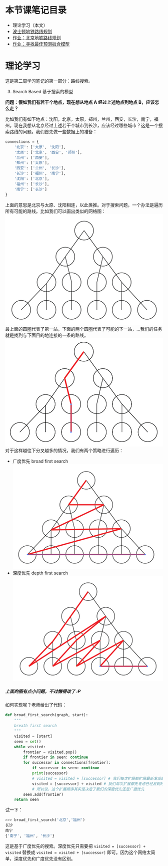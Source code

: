 

# 本节课笔记目录

- 理论学习（本文）
- [波士顿地铁路线规划](/02_2.md)
- [作业：北京地铁路线规划](/02_3.md)
- [作业：寻找最佳预测拟合模型](/02_4.md)

# 理论学习

这是第二周学习笔记的第一部分：路线搜索。

3. Search Based 基于搜索的模型

**问题：假如我们有若干个地点，现在想从地点 A 经过上述地点到地点 B，应该怎么走？**

比如我们有如下地点：沈阳，北京，太原，郑州，兰州，西安，长沙，南宁，福州。现在我想从北京经过上述若干个城市到长沙，应该经过哪些城市？这是一个搜索路线的问题。我们首先做一些数据上的准备：
```python
connections = {
    '北京': ['太原', '沈阳'],
    '太原': ['北京', '西安', '郑州'],
    '兰州': ['西安'],
    '郑州': ['太原'],
    '西安': ['兰州', '长沙'],
    '长沙': ['福州', '南宁'],
    '沈阳': ['北京'],
    '福州': ['长沙'],
    '南宁': ['长沙']
}
```
上面的意思是北京与太原、沈阳相连，以此类推。对于搜索问题，一个办法是遍历所有可能的路线。比如我们可以画出类似的网络图：
![](pics/route_map.png)
最上面的圆圈代表了第一站，下面的两个圆圈代表了可能的下一站，...我们的任务就是找到与下面目的地连接的一条的路线。
![](pics/route.png)
对于这样越往下分叉越多的情况，我们有两个策略进行遍历：
- 广度优先 broad first search
![](pics/broad_first.png)
- 深度优先 depth first search
![](pics/depth_first.png)
##### 上面的图有点小问题，不过懒得改了 :P

如何实现呢？老师给出了代码：
```python
def broad_first_search(graph, start):
    """
    breath first search
    """
    visited = [start]
    seen = set()
    while visited:
        frontier = visited.pop()
        if frontier in seen: continue
        for successor in connections[frontier]:
            if successor in seen: continue
            print(successor)
            # visited = visited + [successor] # 我们每次扩展都扩展最新发现的点 -> depth first
            visited = [successor] + visited # 我们每次扩展都先考虑已经发现的老的点 -> breath first
            # 所以说，这个扩展顺序其实是决定了我们的深度优先还是广度优先
        seen.add(frontier)
    return seen
```
试一下：
```python
>>> broad_first_search('北京','福州')
长沙
南宁
{'南宁', '福州', '长沙'}
```
这是基于广度优先的搜索。深度优先只需要把 `visited = [successor] + visited`  替换成 `visited = visited + [successor]` 即可。因为这个网络太简单，深度优先和广度优先没有区别。
